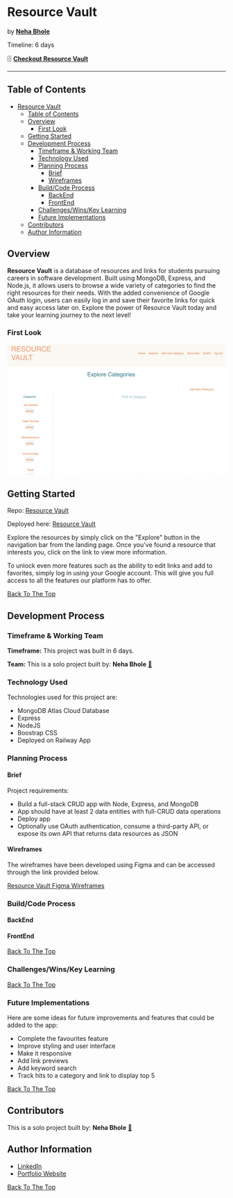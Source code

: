 # Resource Vault

by [<b>Neha Bhole</b>](https://www.linkedin.com/in/nehabhole/)

Timeline: 6 days

🗄️ [<b>Checkout Resource Vault</b>](https://resource-vault.up.railway.app/) 

<hr />

## Table of Contents
- [Resource Vault](#resource-vault)
  - [Table of Contents](#table-of-contents)
  - [Overview](#overview)
    - [First Look](#first-look)
  - [Getting Started](#getting-started)
  - [Development Process](#development-process)
    - [Timeframe \& Working Team](#timeframe--working-team)
    - [Technology Used](#technology-used)
    - [Planning Process](#planning-process)
      - [Brief](#brief)
      - [Wireframes](#wireframes)
    - [Build/Code Process](#buildcode-process)
      - [BackEnd](#backend)
      - [FrontEnd](#frontend)
    - [Challenges/Wins/Key Learning](#challengeswinskey-learning)
    - [Future Implementations](#future-implementations)
  - [Contributors](#contributors)
  - [Author Information](#author-information)

## Overview
<b>Resource Vault</b> is a database of resources and links for students pursuing careers in software development. Built using MongoDB, Express, and Node.js, it allows users to browse a wide variety of categories to find the right resources for their needs. With the added convenience of Google OAuth login, users can easily log in and save their favorite links for quick and easy access later on. Explore the power of Resource Vault today and take your learning journey to the next level!

### First Look

![Resource Vault First Look GIF](screenshots/rv.gif)

## Getting Started

Repo: [Resource Vault](https://github.com/bholeneha/resource-vault)

Deployed here: [Resource Vault](https://resource-vault.up.railway.app/)

Explore the resources by simply click on the "Explore" button in the navigation bar from the landing page. Once you've found a resource that interests you, click on the link to view more information.

To unlock even more features such as the ability to edit links and add to favorites, simply log in using your Google account. This will give you full access to all the features our platform has to offer.

[Back To The Top](#Simon)

## Development Process

### Timeframe & Working Team

<strong>Timeframe:</strong> This project was built in 6 days. 

<strong>Team:</strong> This is a solo project built by: <b>Neha Bhole</b> [📨](mailto:nehasbhole@gmail.com)

### Technology Used
Technologies used for this project are: 
- MongoDB Atlas Cloud Database
- Express
- NodeJS
- Boostrap CSS
- Deployed on Railway App

### Planning Process

#### Brief
Project requirements:

- Build a full-stack CRUD app with Node, Express, and MongoDB
- App should have at least 2 data entities with full-CRUD data operations
- Deploy app 
- Optionally use OAuth authentication, consume a third-party API, or expose its own API that returns data resources as JSON

#### Wireframes
The wireframes have been developed using Figma and can be accessed through the link provided below.

[Resource Vault Figma Wireframes ](https://www.figma.com/file/Kt8zj0guLqTyx0ueEIxtYS/Resource-Vault?node-id=0%3A1&t=LIy1FvWZZ2jmyR4i-1)

### Build/Code Process

#### BackEnd

#### FrontEnd

[Back To The Top](#Simon)

### Challenges/Wins/Key Learning

[Back To The Top](#Simon)

### Future Implementations 
Here are some ideas for future improvements and features that could be added to the app:
- Complete the favourites feature
- Improve styling and user interface
- Make it responsive
- Add link previews
- Add keyword search
- Track hits to a category and link to display top 5
  
[Back To The Top](#Simon)

## Contributors
This is a solo project built by: 
  <b>Neha Bhole</b> [📨](mailto:nehasbhole@gmail.com)

## Author Information

- [LinkedIn ](https://www.linkedin.com/in/nehabhole/)
- [Portfolio Website](https://nehabhole.com/)
  
[Back To The Top](#Simon)